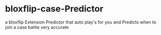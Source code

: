 # bloxflip-case-Predictor
a bloxflip Extension Predictor that auto play's for you and Predicts  when to join a case battle very accurate  
